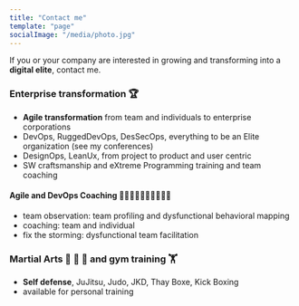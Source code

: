 ```yaml
---
title: "Contact me"
template: "page"
socialImage: "/media/photo.jpg"
---
```


If you or your company are interested in growing and transforming into a **digital elite**, contact me. 

### Enterprise transformation 🏆

+ **Agile transformation** from team and individuals to enterprise corporations
+ DevOps, RuggedDevOps, DesSecOps, everything to be an Elite organization (see my conferences)
+ DesignOps, LeanUx, from project to product and user centric 
+ SW craftsmanship and eXtreme Programming training and team coaching

#### Agile and DevOps Coaching 👨‍💻👩🏿‍💻👩‍💻👨🏿‍💻

+ team observation: team profiling and dysfunctional behavioral mapping
+ coaching: team and individual
+ fix the storming: dysfunctional team facilitation

### Martial Arts 🤼 🥋 🥊 and gym training 🏋️

+ **Self defense**, JuJitsu, Judo, JKD, Thay Boxe, Kick Boxing
+ available for personal training
